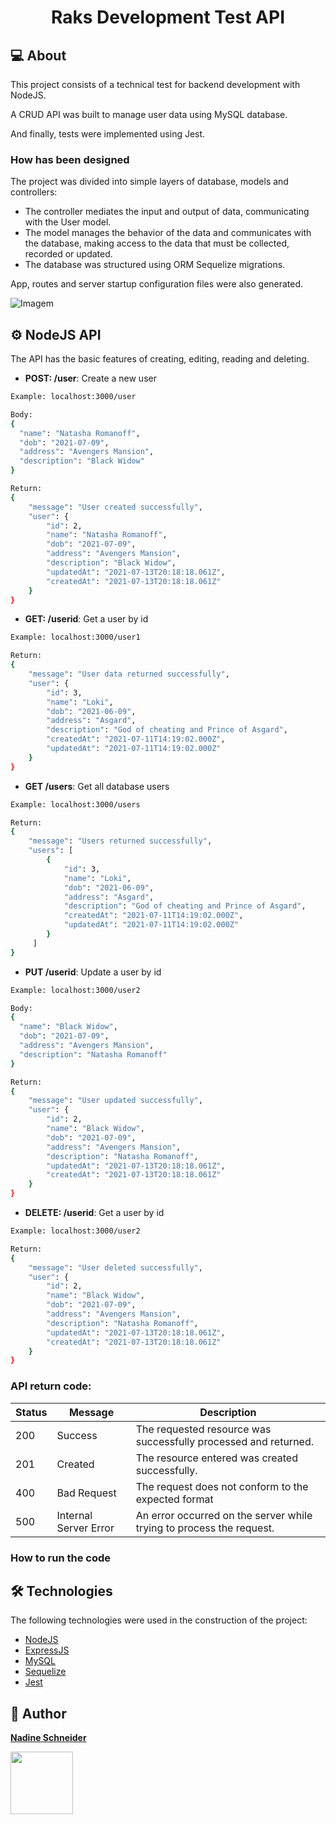 <h1 align="center">

Raks Development Test API

</h1>

## **:computer: About**
This project consists of a technical test for backend development with NodeJS.

A CRUD API was built to manage user data using MySQL database.

And finally, tests were implemented using Jest.

### How has been designed 
The project was divided into simple layers of database, models and controllers:

* The controller mediates the input and output of data, communicating with the User model.
* The model manages the behavior of the data and communicates with the database, making access to the data that must be collected, recorded or updated.
* The database was structured using ORM Sequelize migrations.

App, routes and server startup configuration files were also generated.

![Imagem](https://uploaddeimagens.com.br/images/003/333/252/full/teste.jpg?1626205764)

## ⚙️ NodeJS API

The API has the basic features of creating, editing, reading and deleting.

* **POST: /user**: Create a new user 
```bash
Example: localhost:3000/user

Body:
{
  "name": "Natasha Romanoff",
  "dob": "2021-07-09",
  "address": "Avengers Mansion",
  "description": "Black Widow"
}

Return: 
{
    "message": "User created successfully",
    "user": {
        "id": 2,
        "name": "Natasha Romanoff",
        "dob": "2021-07-09",
        "address": "Avengers Mansion",
        "description": "Black Widow",
        "updatedAt": "2021-07-13T20:18:18.061Z",
        "createdAt": "2021-07-13T20:18:18.061Z"
    }
}
```

* **GET: /userid**: Get a user by id
```bash
Example: localhost:3000/user1

Return: 
{
    "message": "User data returned successfully",
    "user": {
        "id": 3,
        "name": "Loki",
        "dob": "2021-06-09",
        "address": "Asgard",
        "description": "God of cheating and Prince of Asgard",
        "createdAt": "2021-07-11T14:19:02.000Z",
        "updatedAt": "2021-07-11T14:19:02.000Z"
    }
}
```

* **GET /users**: Get all database users
```bash
Example: localhost:3000/users

Return: 
{
    "message": "Users returned successfully",
    "users": [
        {
            "id": 3,
            "name": "Loki",
            "dob": "2021-06-09",
            "address": "Asgard",
            "description": "God of cheating and Prince of Asgard",
            "createdAt": "2021-07-11T14:19:02.000Z",
            "updatedAt": "2021-07-11T14:19:02.000Z"
        }
     ]
}
```

* **PUT /userid**: Update a user by id
```bash
Example: localhost:3000/user2

Body:
{
  "name": "Black Widow",
  "dob": "2021-07-09",
  "address": "Avengers Mansion",
  "description": "Natasha Romanoff"
}

Return: 
{
    "message": "User updated successfully",
    "user": {
        "id": 2,
        "name": "Black Widow",
        "dob": "2021-07-09",
        "address": "Avengers Mansion",
        "description": "Natasha Romanoff",
        "updatedAt": "2021-07-13T20:18:18.061Z",
        "createdAt": "2021-07-13T20:18:18.061Z"
    }
}
```

* **DELETE: /userid**: Get a user by id
```bash
Example: localhost:3000/user2

Return: 
{
    "message": "User deleted successfully",
    "user": {
        "id": 2,
        "name": "Black Widow",
        "dob": "2021-07-09",
        "address": "Avengers Mansion",
        "description": "Natasha Romanoff",
        "updatedAt": "2021-07-13T20:18:18.061Z",
        "createdAt": "2021-07-13T20:18:18.061Z"
    }
}
```
### API return code:

Status | Message | Description
------------ | ------------- | -------------
200 | Success | The requested resource was successfully processed and returned.
201 | Created | The resource entered was created successfully.
400 | Bad Request | The request does not conform to the expected format
500 | Internal Server Error | An error occurred on the server while trying to process the request.

### How to run the code



## 🛠 Technologies

The following technologies were used in the construction of the project:

* [NodeJS](https://nodejs.org/en/)
* [ExpressJS](https://expressjs.com/)
* [MySQL](https://www.mysql.com/)
* [Sequelize](https://sequelize.org/)
* [Jest](https://jestjs.io/)

## **:raising_hand: Author**

<a href="https://github.com/Nadine-Schneider" target="_blank">**Nadine Schneider**</a> 

<td align="center"><img src="https://avatars0.githubusercontent.com/u/38010089?s=300&v=4" width="100px;" alt=""/><br /></td>
